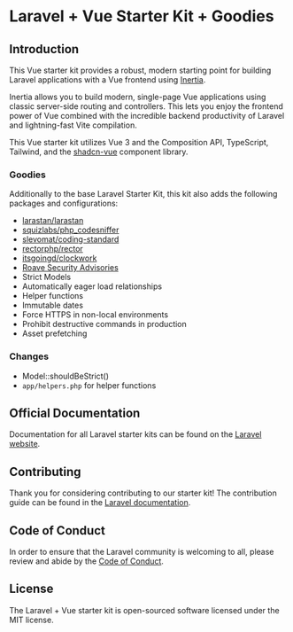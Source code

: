 # Laravel + Vue Starter Kit + Goodies

## Introduction

This Vue starter kit provides a robust, modern starting point for building Laravel applications with a Vue frontend using [Inertia](https://inertiajs.com).

Inertia allows you to build modern, single-page Vue applications using classic server-side routing and controllers. This lets you enjoy the frontend power of Vue combined with the incredible backend productivity of Laravel and lightning-fast Vite compilation.

This Vue starter kit utilizes Vue 3 and the Composition API, TypeScript, Tailwind, and the [shadcn-vue](https://www.shadcn-vue.com) component library.

### Goodies

Additionally to the base Laravel Starter Kit, this kit also adds the following packages and configurations:

- [larastan/larastan](https://github.com/larastan/larastan)
- [squizlabs/php_codesniffer](https://github.com/squizlabs/php_codesniffer)
- [slevomat/coding-standard](https://github.com/slevomat/coding-standard)
- [rectorphp/rector](https://github.com/rectorphp/rector)
- [itsgoingd/clockwork](https://github.com/itsgoingd/clockwork)
- [Roave Security Advisories](https://github.com/Roave/SecurityAdvisories)
- Strict Models
- Automatically eager load relationships
- Helper functions
- Immutable dates
- Force HTTPS in non-local environments
- Prohibit destructive commands in production
- Asset prefetching

### Changes

- Model::shouldBeStrict()
- `app/helpers.php` for helper functions

## Official Documentation

Documentation for all Laravel starter kits can be found on the [Laravel website](https://laravel.com/docs/starter-kits).

## Contributing

Thank you for considering contributing to our starter kit! The contribution guide can be found in the [Laravel documentation](https://laravel.com/docs/contributions).

## Code of Conduct

In order to ensure that the Laravel community is welcoming to all, please review and abide by the [Code of Conduct](https://laravel.com/docs/contributions#code-of-conduct).

## License

The Laravel + Vue starter kit is open-sourced software licensed under the MIT license.
